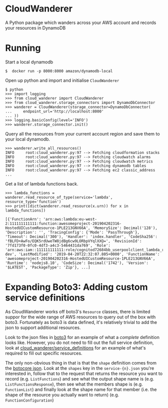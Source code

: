 # CloudWanderer
A Python package which wanders across your AWS account and records your resources in DynamoDB

# Running


Start a local dynamodb
```
$  docker run -p 8000:8000 amazon/dynamodb-local
```
Open up python and import and initialise `CloudWanderer`
```
$ python
>>> import logging
>>> from cloud_wanderer import CloudWanderer
>>> from cloud_wanderer.storage_connectors import DynamoDbConnector
>>> wanderer = CloudWanderer(storage_connector=DynamoDbConnector(
...     endpoint_url='http://localhost:8000'
... ))
>>> logging.basicConfig(level='INFO')
>>> wanderer.storage_connector.init()
```
Query all the resources from your current account region and save them to your local dynamodb.
```
>>> wanderer.write_all_resources()
INFO     root:cloud_wanderer.py:97 --> Fetching cloudformation stacks
INFO     root:cloud_wanderer.py:97 --> Fetching cloudwatch alarms
INFO     root:cloud_wanderer.py:97 --> Fetching cloudwatch metrics
INFO     root:cloud_wanderer.py:97 --> Fetching dynamodb tables
INFO     root:cloud_wanderer.py:97 --> Fetching ec2 classic_address
...
```
Get a list of lambda functions back.
```
>>> lambda_functions = wanderer.read_resource_of_type(service='lambda', resource_type='function')
>>> print([dict(wanderer.read_resource(x.urn)) for x in lambda_functions])

[{'FunctionArn': 'arn:aws:lambda:eu-west-2:111111111111:function:awesomeproject-201904202316-HostedUICustomResource-1PLE213GNV66A', 'MemorySize': Decimal('128'), 'Description': '', 'TracingConfig': {'Mode': 'PassThrough'}, 'Timeout': Decimal('300'), 'Handler': 'index.handler', 'CodeSha256': 'fBLFD+AwFo/EQK5rdUweTW8jdBg6cw9LORbpVYqlXXQ=', 'RevisionId': '7fd173f0-0fc0-4df3-a4c3-5464431da769', 'Role': 'arn:aws:iam::111111111111:role/cognitod72684bb_userpoolclient_lambda_role-dev', 'LastModified': '2019-04-20T22:32:07.805+0000', 'FunctionName': 'awesomeproject-201904202316-HostedUICustomResource-1PLE213GNV66A', 'Runtime': 'nodejs8.10', 'CodeSize': Decimal('1742'), 'Version': '$LATEST', 'PackageType': 'Zip'}, ...]
```

# Expanding Boto3: Adding custom service definitions

As CloudWanderer works off boto3's `Resource` classes, there is limited suppor for the wide range of AWS resources to query out of the box with boto3. Fortunately as boto3 is data defined, it's relatively trivial to add the json to support additional resources.

Look to the json files in [boto3](https://github.com/boto/boto3/tree/develop/boto3/data) for an example of what a _complete_ definition looks like.
However, you do not need to fill out the full service definition, look at [cloud_wanderer/service_definitions](cloudwanderer/service_definitions) for an example of what's required to fill out specific resources.

The only non-obvious thing in that is that the `shape` definition comes from the [botocore json](https://github.com/boto/botocore/tree/develop/botocore/data). Look at the `shapes` key in the `service-{n}.json` you're interested in, follow that to the request that returns the resource you want to record (e.g. `ListFunctions`) and see what the output shape name is (e.g. `ListFunctionsResponse`), then see what the members shape is (e.g. `FunctionList`) and finally look at the shape name for that member (i.e. the shape of the resource you actually want to return) (e.g. `FunctionConfiguration`)
